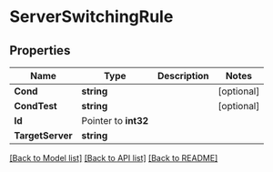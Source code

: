 # ServerSwitchingRule

## Properties

Name | Type | Description | Notes
------------ | ------------- | ------------- | -------------
**Cond** | **string** |  | [optional] 
**CondTest** | **string** |  | [optional] 
**Id** | Pointer to **int32** |  | 
**TargetServer** | **string** |  | 

[[Back to Model list]](../README.md#documentation-for-models) [[Back to API list]](../README.md#documentation-for-api-endpoints) [[Back to README]](../README.md)


